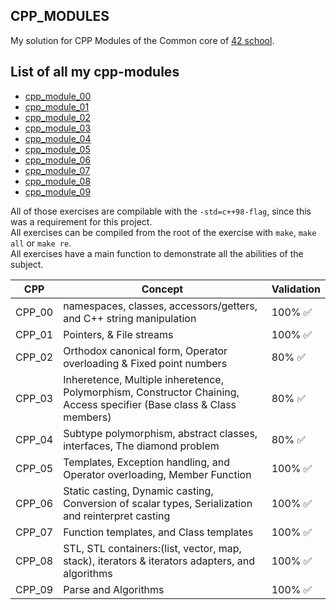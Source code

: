 ## CPP_MODULES

My solution for CPP Modules of the Common core of [42 school](https://42.fr).

## List of all my cpp-modules

- [cpp_module_00](https://github.com/Toowan0x1/CPP_MODULES/tree/master/cpp_module_00)
- [cpp_module_01](https://github.com/Toowan0x1/CPP_MODULES/tree/master/cpp_module_01)
- [cpp_module_02](https://github.com/Toowan0x1/CPP_MODULES/tree/master/cpp_module_02)
- [cpp_module_03](https://github.com/Toowan0x1/CPP_MODULES/tree/master/cpp_module_03)
- [cpp_module_04](https://github.com/Toowan0x1/CPP_MODULES/tree/master/cpp_module_04)
- [cpp_module_05](https://github.com/Toowan0x1/CPP_MODULES/tree/master/cpp_module_05)
- [cpp_module_06](https://github.com/Toowan0x1/CPP_MODULES/tree/master/cpp_module_06)
- [cpp_module_07](https://github.com/Toowan0x1/CPP_MODULES/tree/master/cpp_module_07)
- [cpp_module_08](https://github.com/Toowan0x1/CPP_MODULES/tree/master/cpp_module_08)
- [cpp_module_09](https://github.com/Toowan0x1/CPP_MODULES/tree/master/cpp_module_09)

All of those exercises are compilable with the `-std=c++98-flag`, since this was a requirement for this project.<br>
All exercises can be compiled from the root of the exercise with `make`, `make all` or `make re`.<br>
All exercises have a main function to demonstrate all the abilities of the subject.<br>

| CPP | Concept | Validation |
| ------ | ------ | ------ |
| CPP_00 | namespaces, classes, accessors/getters, and C++ string manipulation | 100% ✅ |
| CPP_01 | Pointers, & File streams | 100% ✅ |
| CPP_02 | Orthodox canonical form, Operator overloading & Fixed point numbers | 80%  ✅ |
| CPP_03 | Inheretence, Multiple inheretence, Polymorphism, Constructor Chaining, Access specifier (Base class & Class members) | 80%  ✅  |
| CPP_04 | Subtype polymorphism, abstract classes, interfaces, The diamond problem | 80%  ✅ |
| CPP_05 | Templates, Exception handling, and Operator overloading, Member Function | 100% ✅ |
| CPP_06 | Static casting, Dynamic casting, Conversion of scalar types, Serialization and reinterpret casting | 100% ✅ |
| CPP_07 | Function templates, and Class templates | 100% ✅ |
| CPP_08 | STL, STL containers:(list, vector, map, stack), iterators & iterators adapters, and algorithms  | 100% ✅ |
| CPP_09 | Parse and Algorithms | 100% ✅ |
